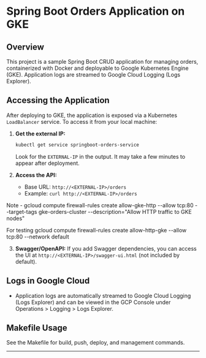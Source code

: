 # Spring Boot Orders Application on GKE

## Overview
This project is a sample Spring Boot CRUD application for managing orders, containerized with Docker and deployable to Google Kubernetes Engine (GKE). Application logs are streamed to Google Cloud Logging (Logs Explorer).

## Accessing the Application
After deploying to GKE, the application is exposed via a Kubernetes `LoadBalancer` service. To access it from your local machine:

1. **Get the external IP:**
   ```sh
   kubectl get service springboot-orders-service
   ```
   Look for the `EXTERNAL-IP` in the output. It may take a few minutes to appear after deployment.

2. **Access the API:**
   - Base URL: `http://<EXTERNAL-IP>/orders`
   - Example: `curl http://<EXTERNAL-IP>/orders`


Note - 
gcloud compute firewall-rules create allow-gke-http --allow tcp:80 --target-tags gke-orders-cluster --description="Allow HTTP traffic to GKE nodes"

For testing 
gcloud compute firewall-rules create allow-http-gke --allow tcp:80 --network default

3. **Swagger/OpenAPI:**
   If you add Swagger dependencies, you can access the UI at `http://<EXTERNAL-IP>/swagger-ui.html` (not included by default).

## Logs in Google Cloud
- Application logs are automatically streamed to Google Cloud Logging (Logs Explorer) and can be viewed in the GCP Console under Operations > Logging > Logs Explorer.

## Makefile Usage
See the Makefile for build, push, deploy, and management commands.

---
